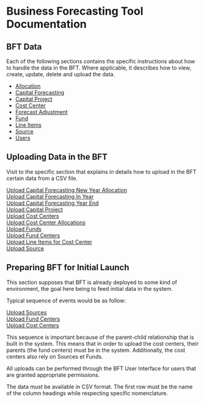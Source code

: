 # Business Forecasting Tool Documentation

## BFT Data
Each of the following sections contains the specific instructions about how to handle the data in the BFT.  Where applicable, it describes how to view, create, update, delete and upload the data.

- [Allocation](docs/allocation/index.md)
- [Capital Forecasting](docs/capital-forecasting/index.md)
- [Capital Project](docs/capitalproject/index.md)
- [Cost Center](docs/costcenter/index.md)
- [Forecast Adjustment ](docs/forecast-adjustment/index.md)
- [Fund](docs/fund/index.md)
- [Line Items](docs/line-items/index.md)
- [Source](docs/source/index.md)
- [Users](docs/user/index.md)

## Uploading Data in the BFT

Visit to the specific section that explains in details how to upload in the BFT certain data from a CSV file.

[Upload Capital Forecasting New Year Allocation](docs/capital-forecasting/index.md#new-year-upload)  
[Upload Capital Forecasting In Year](docs/capital-forecasting/index.md#in-year-upload)  
[Upload Capital Forecasting Year End](docs/capital-forecasting/index.md#year-end-upload)  
[Upload Capital Project](docs/capitalproject/index.md#upload-capital-project)  
[Upload Cost Centers](docs/costcenter/index.md#upload-cost-center)  
[Upload Cost Center Allocations](docs/allocation/index.md#uploading-cost-center-allocations)  
[Upload Funds](docs/fund/index.md#uploading-funds)  
[Upload Fund Centers](docs/fundcenter/index.md#upload-fund-center)  
[Upload Line Items for Cost Center](docs/line-items/index.md#upload-line-items-for-cost-center)  
[Upload Source](docs/source/index.md#uploading-sources)  


## Preparing BFT for Initial Launch

This section supposes that BFT is already deployed to some kind of environment, the goal here being to feed initial data in the system.

Typical sequence of events would be as follow:

[Upload Sources](docs/source/index.md#uploading-sources)  
[Upload Fund Centers](docs/fundcenter/index.md#upload-fund-center)  
[Upload Cost Centers](docs/costcenter/index.md#upload-cost-center)

This sequence is important because of the parent-child relationship that is built in the system. This means that in order to upload the cost centers, their parents (the fund centers) must be in the system. Additionally, the cost centers also rely on Sources et Funds.

All uploads can be performed through the BFT User Interface for users that are granted appropriate permissions.

The data must be available in CSV format. The first row must be the name of the column headings while respecting specific nomenclature.
